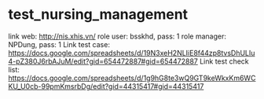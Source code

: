 # test_nursing_management
link web: http://nis.xhis.vn/
role user: bsskhd, pass: 1
role manager: NPDung, pass: 1
Link test case:
https://docs.google.com/spreadsheets/d/19N3xeH2NLIiE8f44zp8tvsDhULIu4-pZ380J6rbAJuM/edit?gid=654472887#gid=654472887
Link test check list:
https://docs.google.com/spreadsheets/d/1g9hG8te3wQ9GT9keWkxKm6WCKU_U0cb-99pmKmsrbDg/edit?gid=44315417#gid=44315417
